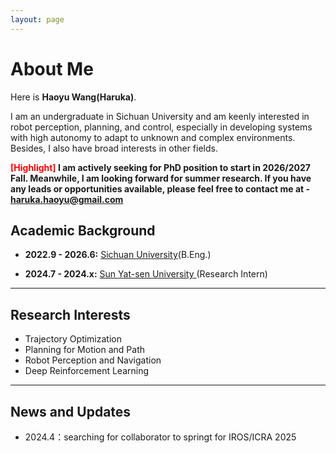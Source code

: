 ```yaml
---
layout: page
---
```


# About Me


Here is **Haoyu Wang(Haruka)**.

I am an undergraduate in Sichuan University and am keenly interested in robot perception, planning, and control, especially in developing systems with high autonomy to adapt to unknown and complex environments. Besides, I also have broad interests in other fields.


**<font color='red'>[Highlight]</font> I am actively seeking for PhD position to start in 2026/2027 Fall. Meanwhile, I am looking forward for summer research. If you have any leads or opportunities available, please feel free to contact me at - haruka.haoyu@gmail.com**


## Academic Background

- **2022.9 - 2026.6:** [Sichuan University](https://en.scu.edu.cn/)(B.Eng.)

- **2024.7 - 2024.x:** [Sun Yat-sen University ](https://www.sysu.edu.cn/sysuen/)(Research Intern)


---

## Research Interests

- Trajectory Optimization
- Planning for Motion and Path
- Robot Perception and Navigation
- Deep Reinforcement Learning


---

## News and Updates

- 2024.4：searching for collaborator to springt for IROS/ICRA 2025